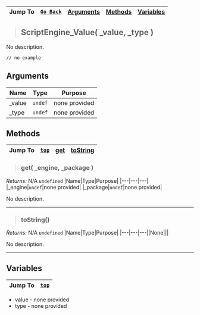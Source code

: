 |Jump To|[`Go Back`]()|[Arguments](#arguments)|[Methods](#methods)|[Variables](#variables)|
|---|---|---|---|---|
>## ScriptEngine_Value( _value, _type )
No description.
```GML
// no example
```
## Arguments
|Name|Type|Purpose|
|---|---|---|
|_value|`undef`|none provided|
|_type|`undef`|none provided|

## Methods
|Jump To|[`top`](#)|[**get**](#get-_engine-_package-)|[**toString**](#toString)|
|---|---|---|---|
> ### get( _engine, _package )
*Returns:* N/A `undefined`
|Name|Type|Purpose|
|---|---|---|
|_engine|`undef`|none provided|
|_package|`undef`|none provided|

No description.
***
> ### toString()
*Returns:* N/A `undefined`
|Name|Type|Purpose|
|---|---|---||None|||

No description.
***

## Variables
|Jump To|[`top`](#)|
|---|---|
* value - none provided
* type - none provided
